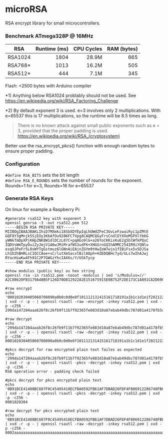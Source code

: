 # microRSA
RSA encrypt library for small microcontrollers.

### Benchmark ATmega328P @ 16MHz

|RSA|Runtime (ms)|CPU Cycles|RAM (bytes)|
|---|--:|--:|--:|
|RSA1024|1804|28.9M|665|
|RSA768*|1013|16.2M|505|
|RSA512*|444|7.1M|345|
 
Flash: <2500 bytes with Arduino compiler 

*1) Anything below RSA1024 problably should not be used. See https://en.wikipedia.org/wiki/RSA_Factoring_Challenge

*2) By default exponent 3 is used. e=3 involves only 2 multiplications. With e=65537 this is 17 multiplications, so the runtime will be 8.5 times as long.

>There is no known attack against small public exponents such as e = 3, provided that the proper padding is used.
>https://en.wikipedia.org/wiki/RSA_(cryptosystem)

Better use the rsa_encrypt_pkcs() function with enough random bytes to ensure proper padding.

### Configuration
```#define RSA_BITS``` sets the bit length  
```#define RSA_E_ROUNDS``` sets the number of rounds for the exponent. Rounds=1 for e=3, Rounds=16 for e=65537  

### Generate RSA Keys 
On linux for example a Raspberry Pi:
```
#generate rsa512 key with exponent 3
openssl genrsa -3 -out rsa512.pem 512
-----BEGIN RSA PRIVATE KEY-----
MIIBOgIBAAJBAKLIhiD7MXmki18SbXDYEpIqLhUWdZFeC3UvLeFzwaiRyi1pZMtE
GQF8Y3gMnjk5SjEOy1KbAfOu928KFC7Vpg8CAQMCQGyFrsCndlEYXOoMSPXlYbbG
yWNkTmDpXPjKHpZNK8W1dlDCzL07C+pqAEo9lG+a26YoCKKisKuE2g5blWfkPQsC
IQDVsWmTpyOuiZyJmjV1A6wJMiMrafWS3udFK+XHGGrnGQIhAMMC254IR9iYQNlu
esqOJPeFr5L0sWYTgGstmuz6lGNnAiEAjnZGYm9tHwZoW7wjo1fIBiFsx5v5DJSa
Lh1D2hBHRLsCIQCCAee+sC/lutXmSacxtBilA8ph+HZEDQBHc7yd/GLs7wIhAJwj
RYacHiwKw4Fh91C2P7GWGzYhcIAX6s/Y/USkTycp
-----END RSA PRIVATE KEY-----

#show modulus (public key) as hex string
openssl rsa -in rsa512.pem -noout -modulus | sed 's/Modulus=//'
A2C88620FB3179A48B5F126D70D812922A2E151675915E0B752F2DE173C1A891CA2D6964CB4419017C63780C9E39394A310ECB529B01F3AEF76F0A142ED5A60F

#raw encrypt
echo '000102030405060708090a0b0c0d0e0f101112131415161718191a1b1c1d1e1f202122232425262728292a2b2c2d2e2f303132333435363738393a3b3c3d3e3f' | xxd -r -p - | openssl rsautl -raw -encrypt -inkey rsa512.pem | xxd -p -c256 -
299da147204aaab26f8c26fb9f11b7f92365fe083d10a87ebab49dbc787d01a4178fb5d8c07d6732ca3258e739222d7ad1473ad7b6fc14f929a6737d1856d29f

#raw decrypt
echo '299da147204aaab26f8c26fb9f11b7f92365fe083d10a87ebab49dbc787d01a4178fb5d8c07d6732ca3258e739222d7ad1473ad7b6fc14f929a6737d1856d29f' | xxd -r -p - | openssl rsautl -raw -decrypt -inkey rsa512.pem | xxd -p -c256 -
000102030405060708090a0b0c0d0e0f101112131415161718191a1b1c1d1e1f202122232425262728292a2b2c2d2e2f303132333435363738393a3b3c3d3e3f

#pkcs decrypt for raw encrypted plain text failes as expected
echo '299da147204aaab26f8c26fb9f11b7f92365fe083d10a87ebab49dbc787d01a4178fb5d8c07d6732ca3258e739222d7ad1473ad7b6fc14f929a6737d1856d29f' | xxd -r -p - | openssl rsautl -pkcs -decrypt -inkey rsa512.pem | xxd -p -c256 -
RSA operation error - padding check failed

#pkcs decrypt for pkcs encrypted plain text
echo '0B91BCE41408BC687F0C45495410ECFBA0592FB61AF7DBAD26FDF4F806912286740FB64161266F3697473F8BC8E4D9FAC1F37D7F4251956ECB4CA909B492583B' | xxd -r -p - | openssl rsautl -pkcs -decrypt -inkey rsa512.pem | xxd -p -c256 -
0001020304

#raw decrypt for pkcs encrypted plain text
echo '0B91BCE41408BC687F0C45495410ECFBA0592FB61AF7DBAD26FDF4F806912286740FB64161266F3697473F8BC8E4D9FAC1F37D7F4251956ECB4CA909B492583B' | xxd -r -p - | openssl rsautl -raw -decrypt -inkey rsa512.pem | xxd -p -c256 -
0002aaaaaaaaaaaaaaaaaaaaaaaaaaaaaaaaaaaaaaaaaaaaaaaaaaaaaaaaaaaaaaaaaaaaaaaaaaaaaaaaaaaaaaaaaaaaaaaaaaaaaaaaaaaaaaaa000001020304
```
